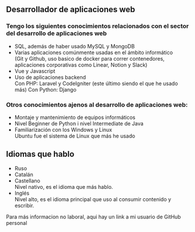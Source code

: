 ## Desarrollador de aplicaciones web 
### Tengo los siguientes conocimientos relacionados con el sector del desarrollo de aplicaciones web
* SQL, además de haber usado MySQL y MongoDB
* Varias aplicaciones comúnmente usadas en el ámbito informático\
(Git y Github, uso basico de docker para correr contenedores, aplicaciones corporativas como Linear, Notion y Slack)
* Vue y Javascript
* Uso de aplicaciones backend\
Con PHP: Laravel y CodeIgniter (este último siendo el que he usado más)
Con Python: Django

### Otros conocimientos ajenos al desarrollo de aplicaciones web:
* Montaje  y mantenimiento de equipos informáticos
* Nivel Beginner de Python i nivel Intermediate de Java
* Familiarización  con los Windows y Linux\
Ubuntu fue el sistema de Linux que más he usado

## Idiomas que hablo
* Ruso
* Catalán
* Castellano\
Nivel nativo, es el idioma que más hablo.
* Inglés\
Nivel alto, es el idioma principal que uso al consumir contenido y escribir.

Para más informacion no laboral, aqui hay un link a mi usuario de GitHub personal
